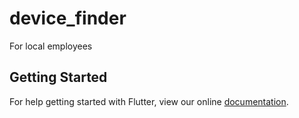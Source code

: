 # device_finder

For local employees

## Getting Started

For help getting started with Flutter, view our online
[documentation](https://flutter.io/).
